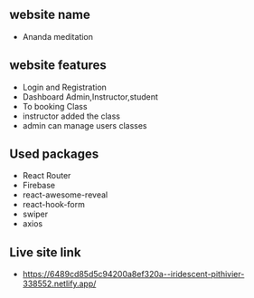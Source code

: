 ## website name
* Ananda meditation
## website features
* Login and Registration 
* Dashboard Admin,Instructor,student
* To booking Class
* instructor added the class
* admin can manage users classes
## Used packages
* React Router
* Firebase
* react-awesome-reveal
* react-hook-form
* swiper
* axios
## Live site link
* https://6489cd85d5c94200a8ef320a--iridescent-pithivier-338552.netlify.app/